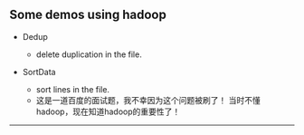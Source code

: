 ## Some demos using hadoop

* Dedup
  
  * delete duplication in the file.
  
 
* SortData
  * sort lines in the file.
  * 这是一道百度的面试题，我不幸因为这个问题被刷了！
    当时不懂hadoop，现在知道hadoop的重要性了！


---